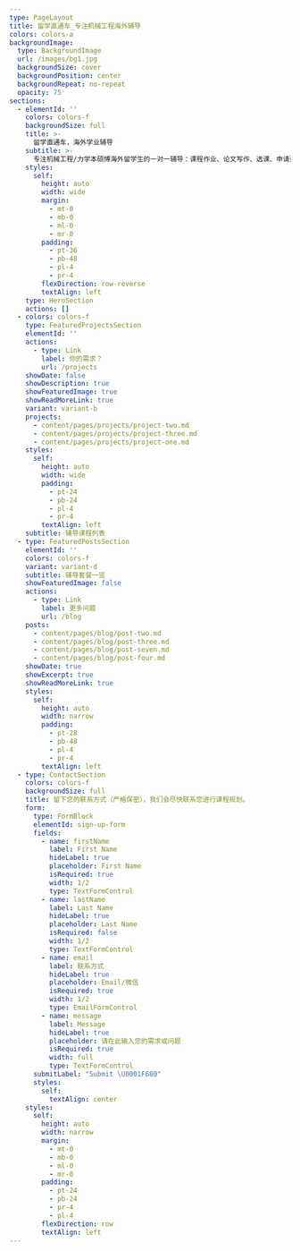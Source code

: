 ```yaml
---
type: PageLayout
title: 留学直通车_专注机械工程海外辅导
colors: colors-a
backgroundImage:
  type: BackgroundImage
  url: /images/bg1.jpg
  backgroundSize: cover
  backgroundPosition: center
  backgroundRepeat: no-repeat
  opacity: 75
sections:
  - elementId: ''
    colors: colors-f
    backgroundSize: full
    title: >-
      留学直通车，海外学业辅导
    subtitle: >-
      专注机械工程/力学本硕博海外留学生的一对一辅导：课程作业、论文写作、选课、申请建议。私塾式整学期、整学年保驾护航，妈妈再也不用担心我的学习。
    styles:
      self:
        height: auto
        width: wide
        margin:
          - mt-0
          - mb-0
          - ml-0
          - mr-0
        padding:
          - pt-36
          - pb-48
          - pl-4
          - pr-4
        flexDirection: row-reverse
        textAlign: left
    type: HeroSection
    actions: []
  - colors: colors-f
    type: FeaturedProjectsSection
    elementId: ''
    actions:
      - type: Link
        label: 你的需求？
        url: /projects
    showDate: false
    showDescription: true
    showFeaturedImage: true
    showReadMoreLink: true
    variant: variant-b
    projects:
      - content/pages/projects/project-two.md
      - content/pages/projects/project-three.md
      - content/pages/projects/project-one.md
    styles:
      self:
        height: auto
        width: wide
        padding:
          - pt-24
          - pb-24
          - pl-4
          - pr-4
        textAlign: left
    subtitle: 辅导课程列表
  - type: FeaturedPostsSection
    elementId: ''
    colors: colors-f
    variant: variant-d
    subtitle: 辅导套餐一览
    showFeaturedImage: false
    actions:
      - type: Link
        label: 更多问题
        url: /blog
    posts:
      - content/pages/blog/post-two.md
      - content/pages/blog/post-three.md
      - content/pages/blog/post-seven.md
      - content/pages/blog/post-four.md
    showDate: true
    showExcerpt: true
    showReadMoreLink: true
    styles:
      self:
        height: auto
        width: narrow
        padding:
          - pt-28
          - pb-48
          - pl-4
          - pr-4
        textAlign: left
  - type: ContactSection
    colors: colors-f
    backgroundSize: full
    title: 留下您的联系方式（严格保密），我们会尽快联系您进行课程规划。
    form:
      type: FormBlock
      elementId: sign-up-form
      fields:
        - name: firstName
          label: First Name
          hideLabel: true
          placeholder: First Name
          isRequired: true
          width: 1/2
          type: TextFormControl
        - name: lastName
          label: Last Name
          hideLabel: true
          placeholder: Last Name
          isRequired: false
          width: 1/2
          type: TextFormControl
        - name: email
          label: 联系方式
          hideLabel: true
          placeholder: Email/微信
          isRequired: true
          width: 1/2
          type: EmailFormControl
        - name: message
          label: Message
          hideLabel: true
          placeholder: 请在此输入您的需求或问题
          isRequired: true
          width: full
          type: TextFormControl
      submitLabel: "Submit \U0001F680"
      styles:
        self:
          textAlign: center
    styles:
      self:
        height: auto
        width: narrow
        margin:
          - mt-0
          - mb-0
          - ml-0
          - mr-0
        padding:
          - pt-24
          - pb-24
          - pr-4
          - pl-4
        flexDirection: row
        textAlign: left
---
```

